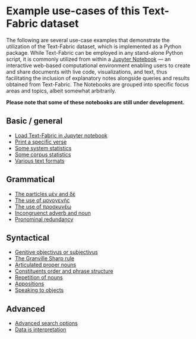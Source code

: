 # Example use-cases of this Text-Fabric dataset

The following are several use-case examples that demonstrate the utilization of the Text-Fabric dataset, which is implemented as a Python package. While Text-Fabric can be employed in any stand-alone Python script, it is commonly utilized from within a [Jupyter Notebook](https://jupyter.org) — an interactive web-based computational environment enabling users to create and share documents with live code, visualizations, and text, thus facilitating the inclusion of explanatory notes alongside queries and results obtained from Text-Fabric. The Notebooks are grouped into specific focus areas and topics, albeit somewhat arbitrarily.

**Please note that some of these notebooks are still under development.**

## Basic / general

* [Load Text-Fabric in Jupyter notebook](https://nbviewer.org/github/tonyjurg/Nestle1904LFT/blob/main/docs/usecases/load_text_fabric.ipynb)
* [Print a specific verse](https://nbviewer.org/github/tonyjurg/Nestle1904LFT/blob/main/docs/usecases/print_verse.ipynb)
* [Some system statistics](https://nbviewer.org/github/tonyjurg/Nestle1904LFT/blob/main/docs/usecases/Some_system_statistics.ipynb)
* [Some corpus statistics](https://nbviewer.org/github/tonyjurg/Nestle1904LFT/blob/main/docs/usecases/Some_corpus_statistics.ipynb)
* [Various text formats](https://nbviewer.org/github/tonyjurg/Nestle1904LFT/blob/main/docs/usecases/various_text_formats.ipynb)

## Grammatical

* [The particles μέν and δέ](https://nbviewer.org/github/tonyjurg/Nestle1904LFT/blob/main/docs/usecases/particles_men_and_de.ipynb)
* [The use of μονογενής](https://nbviewer.org/github/tonyjurg/Nestle1904LFT/blob/main/docs/usecases/use_of_monogenes.ipynb)
* [The use of προσκυνέω](https://nbviewer.org/github/tonyjurg/Nestle1904LFT/blob/main/docs/usecases/use_of_proskyneo.ipynb)
* [Incongruenct adverb and noun](https://nbviewer.org/github/tonyjurg/Nestle1904LFT/blob/main/docs/usecases/incongruent_adverb_noun.ipynb)
* [Pronominal redundancy](https://nbviewer.org/github/tonyjurg/Nestle1904LFT/blob/main/docs/usecases/pronominal_redundancy.ipynb)

## Syntactical 

* [Genitive objectivus or subjectivus](https://nbviewer.org/github/tonyjurg/Nestle1904LFT/blob/main/docs/usecases/genitive_objectivus_or_subjectivus.ipynb)
* [The Granville Sharp rule](https://nbviewer.org/github/tonyjurg/Nestle1904LFT/blob/main/docs/usecases/Granville_Sharp_rule.ipynb)
* [Articulated proper nouns](https://nbviewer.org/github/tonyjurg/Nestle1904LFT/blob/main/docs/usecases/articulated_proper_nouns.ipynb)
* [Constituents order and phrase structure](https://nbviewer.org/github/tonyjurg/Nestle1904LFT/blob/main/docs/usecases/constituents_order_and_phrase_structure.ipynb)
* [Repetition of nouns](https://nbviewer.org/github/tonyjurg/Nestle1904LFT/blob/main/docs/usecases/repetition_of_nouns.ipynb)
* [Appositions](https://nbviewer.org/github/tonyjurg/Nestle1904LFT/blob/main/docs/usecases/appositions.ipynb)
* [Speaking to objects](https://nbviewer.org/github/tonyjurg/Nestle1904LFT/blob/main/docs/usecases/find_objects.ipynb)

## Advanced
  
* [Advanced search options](https://nbviewer.org/github/tonyjurg/Nestle1904LFT/blob/main/docs/usecases/advanced_search_options.ipynb)
* [Data is interpretation](https://nbviewer.org/github/tonyjurg/Nestle1904LFT/blob/main/docs/usecases/interpretation.ipynb)
